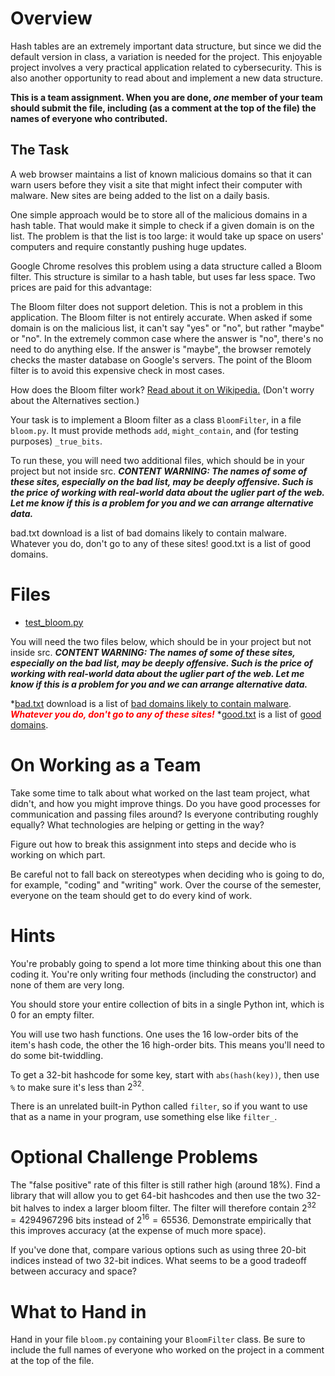 # Overview
Hash tables are an extremely important data structure, but since we did the default version in class, a variation is needed for the project. This enjoyable project involves a very practical application related to cybersecurity. This is also another opportunity to read about and implement a new data structure.

**This is a team assignment. When you are done, *one* member of your team should submit the file, including (as a comment at the top of the file) the names of everyone who contributed.**

## The Task
A web browser maintains a list of known malicious domains so that it can warn users before they visit a site that might infect their computer with malware. New sites are being added to the list on a daily basis.

One simple approach would be to store all of the malicious domains in a hash table. That would make it simple to check if a given domain is on the list. The problem is that the list is too large: it would take up space on users' computers and require constantly pushing huge updates.

Google Chrome resolves this problem using a data structure called a Bloom filter. This structure is similar to a hash table, but uses far less space. Two prices are paid for this advantage:

The Bloom filter does not support deletion. This is not a problem in this application.
The Bloom filter is not entirely accurate. When asked if some domain is on the malicious list, it can't say "yes" or "no", but rather "maybe" or "no". In the extremely common case where the answer is "no", there's no need to do anything else. If the answer is "maybe", the browser remotely checks the master database on Google's servers. The point of the Bloom filter is to avoid this expensive check in most cases.

How does the Bloom filter work? [Read about it on Wikipedia.](https://en.wikipedia.org/wiki/Bloom_filter) (Don't worry about the Alternatives section.)

Your task is to implement a Bloom filter as a class `BloomFilter`, in a file `bloom.py`. It must provide methods `add`, `might_contain`, and (for testing purposes) `_true_bits`.

To run these, you will need two additional files, which should be in your project but not inside src. ***CONTENT WARNING: The names of some of these sites, especially on the bad list, may be deeply offensive. Such is the price of working with real-world data about the uglier part of the web. Let me know if this is a problem for you and we can arrange alternative data.***

bad.txt download  is a list of bad domains likely to contain malware. Whatever you do, don't go to any of these sites!
good.txt is a list of good domains.

# Files
* [test_bloom.py](../test/test_bloom.py)

You will need the two files below, which should be in your project but not inside src. ***CONTENT WARNING: The names of some of these sites, especially on the bad list, may be deeply offensive. Such is the price of working with real-world data about the uglier part of the web. Let me know if this is a problem for you and we can arrange alternative data.***

*[bad.txt](../bad.txt) download  is a list of [bad domains likely to contain malware](https://github.com/stamparm/blackbook/tree/master). <span style="color:red">***Whatever you do, don't go to any of these sites!***</span>
*[good.txt](../good.txt) is a list of [good domains](https://dataforseo.com/free-seo-stats/top-1000-websites).

# On Working as a Team

Take some time to talk about what worked on the last team project, what didn't, and how you might improve things. Do you have good processes for communication and passing files around? Is everyone contributing roughly equally? What technologies are helping or getting in the way?

Figure out how to break this assignment into steps and decide who is working on which part.

Be careful not to fall back on stereotypes when deciding who is going to do, for example, "coding" and "writing" work. Over the course of the semester, everyone on the team should get to do every kind of work.

# Hints
You're probably going to spend a lot more time thinking about this one than coding it. You're only writing four methods (including the constructor) and none of them are very long.

You should store your entire collection of bits in a single Python int, which is 0 for an empty filter.

You will use two hash functions. One uses the 16 low-order bits of the item's hash code, the other the 16 high-order bits. This means you'll need to do some bit-twiddling.

To get a 32-bit hashcode for some key, start with `abs(hash(key))`, then use `%` to make sure it's less than $2^{32}$.

There is an unrelated built-in Python called `filter`, so if you want to use that as a name in your program, use something else like `filter_`.

# Optional Challenge Problems
The "false positive" rate of this filter is still rather high (around 18%). Find a library that will allow you to get 64-bit hashcodes and then use the two 32-bit halves to index a larger bloom filter. The filter will therefore contain $2^{32} = 4294967296$ bits instead of $2^{16} = 65536$. Demonstrate empirically that this improves accuracy (at the expense of much more space).

If you've done that, compare various options such as using three 20-bit indices instead of two 32-bit indices. What seems to be a good tradeoff between accuracy and space?

# What to Hand in
Hand in your file `bloom.py` containing your `BloomFilter` class. Be sure to include the full names of everyone who worked on the project in a comment at the top of the file.